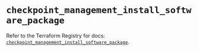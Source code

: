 # `checkpoint_management_install_software_package`

Refer to the Terraform Registry for docs: [`checkpoint_management_install_software_package`](https://registry.terraform.io/providers/checkpointsw/checkpoint/2.11.0/docs/resources/management_install_software_package).
